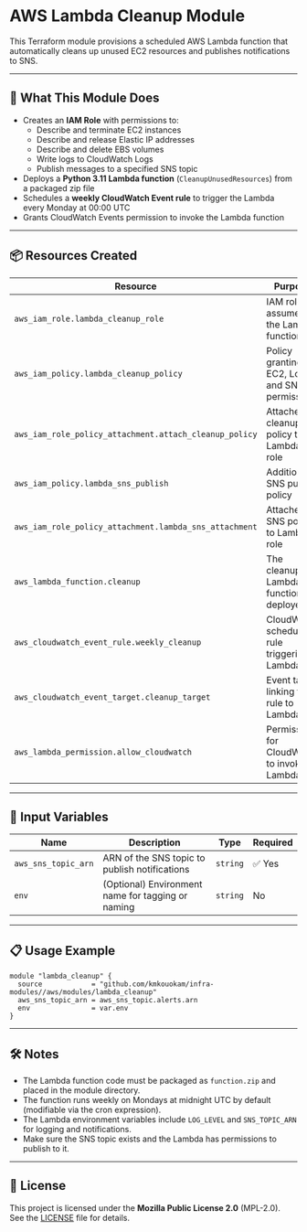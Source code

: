 # AWS Lambda Cleanup Module

This Terraform module provisions a scheduled AWS Lambda function that automatically cleans up unused EC2 resources and publishes notifications to SNS.

---

## 🚀 What This Module Does

- Creates an **IAM Role** with permissions to:
  - Describe and terminate EC2 instances
  - Describe and release Elastic IP addresses
  - Describe and delete EBS volumes
  - Write logs to CloudWatch Logs
  - Publish messages to a specified SNS topic
- Deploys a **Python 3.11 Lambda function** (`CleanupUnusedResources`) from a packaged zip file
- Schedules a **weekly CloudWatch Event rule** to trigger the Lambda every Monday at 00:00 UTC
- Grants CloudWatch Events permission to invoke the Lambda function

---

## 📦 Resources Created

| Resource                          | Purpose                                        |
|----------------------------------|------------------------------------------------|
| `aws_iam_role.lambda_cleanup_role`        | IAM role assumed by the Lambda function        |
| `aws_iam_policy.lambda_cleanup_policy`    | Policy granting EC2, Logs, and SNS permissions |
| `aws_iam_role_policy_attachment.attach_cleanup_policy` | Attaches cleanup policy to Lambda role          |
| `aws_iam_policy.lambda_sns_publish`       | Additional SNS publish policy                   |
| `aws_iam_role_policy_attachment.lambda_sns_attachment` | Attaches SNS policy to Lambda role               |
| `aws_lambda_function.cleanup`               | The cleanup Lambda function deployed            |
| `aws_cloudwatch_event_rule.weekly_cleanup` | CloudWatch scheduled rule triggering Lambda    |
| `aws_cloudwatch_event_target.cleanup_target` | Event target linking the rule to Lambda         |
| `aws_lambda_permission.allow_cloudwatch`   | Permission for CloudWatch to invoke Lambda      |

---

## 🔧 Input Variables

| Name              | Description                                | Type   | Required |
|-------------------|--------------------------------------------|--------|----------|
| `aws_sns_topic_arn`| ARN of the SNS topic to publish notifications | `string` | ✅ Yes    |
| `env`             | (Optional) Environment name for tagging or naming | `string` | No       |

---

## 📋 Usage Example

```hcl
module "lambda_cleanup" {
  source            = "github.com/kmkouokam/infra-modules//aws/modules/lambda_cleanup"
  aws_sns_topic_arn = aws_sns_topic.alerts.arn
  env               = var.env
}
```

---

## 🛠️ Notes

- The Lambda function code must be packaged as `function.zip` and placed in the module directory.
- The function runs weekly on Mondays at midnight UTC by default (modifiable via the cron expression).
- The Lambda environment variables include `LOG_LEVEL` and `SNS_TOPIC_ARN` for logging and notifications.
- Make sure the SNS topic exists and the Lambda has permissions to publish to it.

---

## 📄 License

This project is licensed under the **Mozilla Public License 2.0** (MPL-2.0).  
See the [LICENSE](./LICENSE) file for details.
